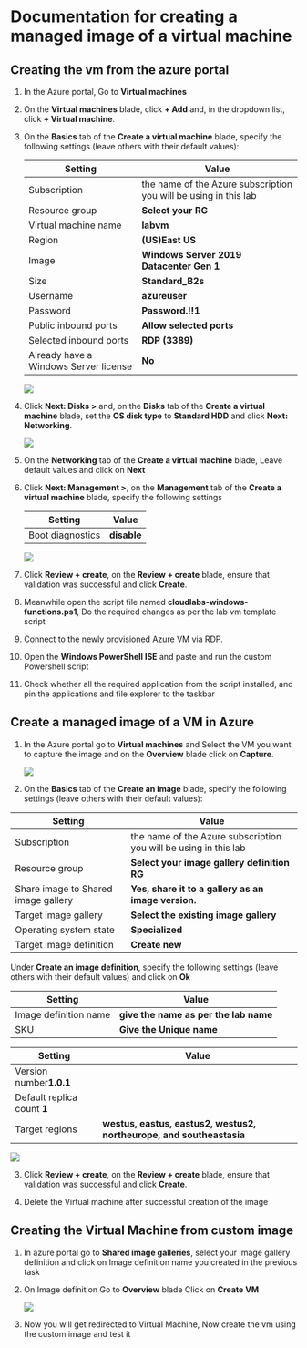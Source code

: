 # Documentation for creating a managed image of a virtual machine

## Creating the vm from the azure portal

1. In the Azure portal, Go to **Virtual machines**

1. On the **Virtual machines** blade, click **+ Add** and, in the dropdown list, click **+ Virtual machine**.

1. On the **Basics** tab of the **Create a virtual machine** blade, specify the following settings (leave others with their default values):

   |Setting|Value|
   |---|---|
   |Subscription|the name of the Azure subscription you will be using in this lab|
   |Resource group|**Select your RG**|
   |Virtual machine name|**labvm**|
   |Region|**(US)East US**|
   |Image|**Windows Server 2019 Datacenter Gen 1**|
   |Size|**Standard_B2s**|
   |Username|**azureuser**|
   |Password|**Password.!!1**|
   |Public inbound ports|**Allow selected ports**|
   |Selected inbound ports| **RDP (3389)**|
   |Already have a Windows Server license|**No**|

    ![](images/vm1.png)

1. Click **Next: Disks >** and, on the **Disks** tab of the **Create a virtual machine** blade, set the **OS disk type** to **Standard HDD** and click **Next: Networking**.

    ![](images/vm2.png)

1. On the **Networking** tab of the **Create a virtual machine** blade, Leave default values and click on **Next**

1. Click **Next: Management >**, on the **Management** tab of the **Create a virtual machine** blade, specify the following settings

   |Setting|Value|
   |---|---|
   |Boot diagnostics|**disable**||

    ![](images/vm3.png)

1. Click **Review + create**, on the **Review + create** blade, ensure that validation was successful and click **Create**.

1. Meanwhile open the script file named **cloudlabs-windows-functions.ps1**, Do the required changes as per the lab vm template script

1. Connect to the newly provisioned Azure VM via RDP.

1. Open the **Windows PowerShell ISE** and paste and run the custom Powershell script

1. Check whether all the required application from the script installed, and pin the applications and file explorer to the taskbar

## Create a managed image of a VM in Azure

1. In the Azure portal go to **Virtual machines** and Select the VM you want to capture the image and on the **Overview** blade click on **Capture**.

   ![](images/capture-image.png)

2. On the **Basics** tab of the **Create an image** blade, specify the following settings (leave others with their default values):

|Setting|Value|
   |---|---|
   |Subscription|the name of the Azure subscription you will be using in this lab|
   |Resource group|**Select your image gallery definition RG**|
   |Share image to Shared image gallery|**Yes, share it to a gallery as an image version.**|
   |Target image gallery|**Select the existing image gallery**|
   |Operating system state|**Specialized**|
   |Target image definition|**Create new**|

Under **Create an image definition**, specify the following settings (leave others with their default values) and click on **Ok**

|Setting|Value|
   |---|---|
   |Image definition name|**give the name as per the lab name**|
   |SKU |**Give the Unique name**|

|Setting|Value|
   |---|---|
   |Version number**1.0.1**|
   |Default replica count **1**|
   |Target regions|**westus, eastus, eastus2, westus2, northeurope, and southeastasia**|

   ![](images/image-definition.png)

3. Click **Review + create**, on the **Review + create** blade, ensure that validation was successful and click **Create**.

4. Delete the Virtual machine after successful creation of the image

## Creating the Virtual Machine from custom image

1. In azure portal go to **Shared image galleries**, select your Image gallery definition and click on Image definition name you created in the previous task

1. On Image definition Go to **Overview** blade Click on **Create VM** 

   ![](images/create-vm.png)

2. Now you will get redirected to Virtual Machine, Now create the vm using the custom image and test it